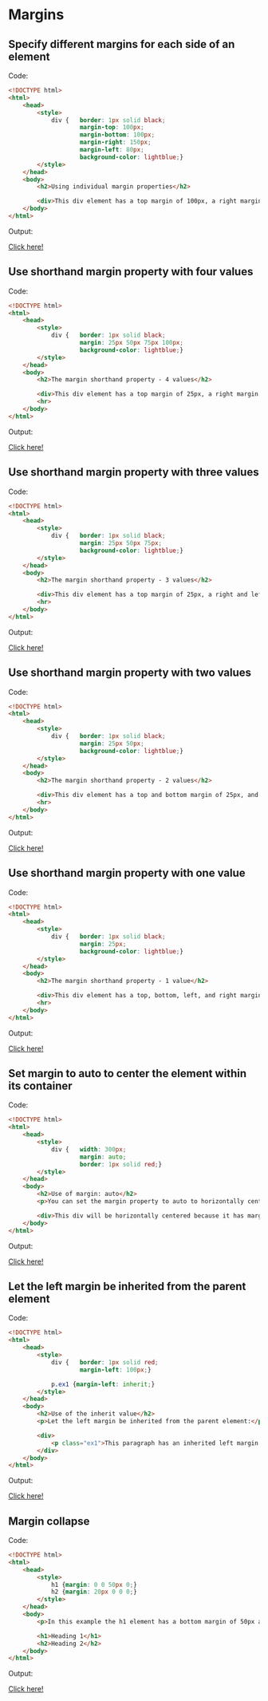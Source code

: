 # Margins

## Specify different margins for each side of an element

Code:

```html
<!DOCTYPE html>
<html>
    <head>
        <style>
            div {   border: 1px solid black;
                    margin-top: 100px;
                    margin-bottom: 100px;
                    margin-right: 150px;
                    margin-left: 80px;
                    background-color: lightblue;}
        </style>
    </head>
    <body>
        <h2>Using individual margin properties</h2>

        <div>This div element has a top margin of 100px, a right margin of 150px, a bottom margin of 100px, and a left margin of 80px.</div>
    </body>
</html>
```

Output:

[Click here!](./Margins/Example_1.html)

## Use shorthand margin property with four values

Code:

```html
<!DOCTYPE html>
<html>
    <head>
        <style>
            div {   border: 1px solid black;
                    margin: 25px 50px 75px 100px;
                    background-color: lightblue;}
        </style>
    </head>
    <body>
        <h2>The margin shorthand property - 4 values</h2>

        <div>This div element has a top margin of 25px, a right margin of 50px, a bottom margin of 75px, and a left margin of 100px.</div>
        <hr>
    </body>
</html>
```

Output:

[Click here!](./Margins/Example_2.html)

## Use shorthand margin property with three values

Code:

```html
<!DOCTYPE html>
<html>
    <head>
        <style>
            div {   border: 1px solid black;
                    margin: 25px 50px 75px;
                    background-color: lightblue;}
        </style>
    </head>
    <body>
        <h2>The margin shorthand property - 3 values</h2>

        <div>This div element has a top margin of 25px, a right and left margin of 50px, and a bottom margin of 75px.</div>
        <hr>
    </body>
</html>
```

Output:

[Click here!](./Margins/Example_3.html)

## Use shorthand margin property with two values

Code:

```html
<!DOCTYPE html>
<html>
    <head>
        <style>
            div {   border: 1px solid black;
                    margin: 25px 50px;
                    background-color: lightblue;}
        </style>
    </head>
    <body>
        <h2>The margin shorthand property - 2 values</h2>

        <div>This div element has a top and bottom margin of 25px, and a right and left margin of 50px.</div>
        <hr>
    </body>
</html>
```

Output:

[Click here!](./Margins/Example_4.html)

## Use shorthand margin property with one value

Code:

```html
<!DOCTYPE html>
<html>
    <head>
        <style>
            div {   border: 1px solid black;
                    margin: 25px;
                    background-color: lightblue;}
        </style>
    </head>
    <body>
        <h2>The margin shorthand property - 1 value</h2>

        <div>This div element has a top, bottom, left, and right margin of 25px.</div>
        <hr>
    </body>
</html>
```

Output:

[Click here!](./Margins/Example_5.html)

## Set margin to auto to center the element within its container

Code:

```html
<!DOCTYPE html>
<html>
    <head>
        <style>
            div {   width: 300px;
                    margin: auto;
                    border: 1px solid red;}
        </style>
    </head>
    <body>
        <h2>Use of margin: auto</h2>
        <p>You can set the margin property to auto to horizontally center the element within its container. The element will then take up the specified width, and the remaining space will be split equally between the left and right margins:</p>

        <div>This div will be horizontally centered because it has margin: auto;</div>
    </body>
</html>
```

Output:

[Click here!](./Margins/Example_6.html)

## Let the left margin be inherited from the parent element

Code:

```html
<!DOCTYPE html>
<html>
    <head>
        <style>
            div {   border: 1px solid red;
                    margin-left: 100px;}

            p.ex1 {margin-left: inherit;}
        </style>
    </head>
    <body>
        <h2>Use of the inherit value</h2>
        <p>Let the left margin be inherited from the parent element:</p>

        <div>
            <p class="ex1">This paragraph has an inherited left margin (from the div element).</p>
        </div>
    </body>
</html>
```

Output:

[Click here!](./Margins/Example_7.html)

## Margin collapse

Code:

```html
<!DOCTYPE html>
<html>
    <head>
        <style>
            h1 {margin: 0 0 50px 0;}
            h2 {margin: 20px 0 0 0;}
        </style>
    </head>
    <body>
        <p>In this example the h1 element has a bottom margin of 50px and the h2 element has a top margin of 20px. So, the vertical margin between h1 and h2 should have been 70px (50px + 20px). However, due to margin collapse, the actual margin ends up being 50px.</p>

        <h1>Heading 1</h1>
        <h2>Heading 2</h2>
    </body>
</html>
```

Output:

[Click here!](./Margins/Example_8.html)